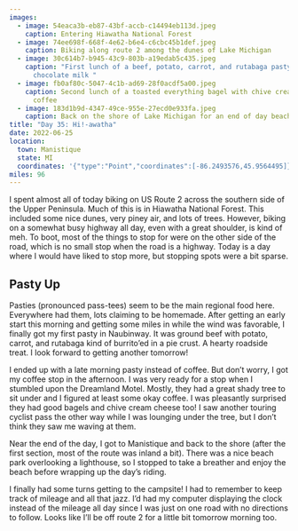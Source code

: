 ```yaml
---
images:
  - image: 54eaca3b-eb87-43bf-accb-c14494eb113d.jpeg
    caption: Entering Hiawatha National Forest
  - image: 74ee698f-668f-4e62-b6e4-c6cbc45b1def.jpeg
    caption: Biking along route 2 among the dunes of Lake Michigan
  - image: 30c614b7-b945-43c9-803b-a19edab5c435.jpeg
    caption: "First lunch of a beef, potato, carrot, and rutabaga pasty and a
      chocolate milk "
  - image: fb0af80c-5047-4c1b-ad69-28f0acdf5a00.jpeg
    caption: Second lunch of a toasted everything bagel with chive cream cheese, and
      coffee
  - image: 183d1b9d-4347-49ce-955e-27ecd0e933fa.jpeg
    caption: Back on the shore of Lake Michigan for an end of day beach break
title: "Day 35: Hi!-awatha"
date: 2022-06-25
location:
  town: Manistique
  state: MI
  coordinates: '{"type":"Point","coordinates":[-86.2493576,45.9564495]}'
miles: 96
---
```

I spent almost all of today biking on US Route 2 across the southern side of the Upper Peninsula. Much of this is in Hiawatha National Forest. This included some nice dunes, very piney air, and lots of trees. However, biking on a somewhat busy highway all day, even with a great shoulder, is kind of meh. To boot, most of the things to stop for were on the other side of the road, which is no small stop when the road is a highway. Today is a day where I would have liked to stop more, but stopping spots were a bit sparse.

## Pasty Up

Pasties (pronounced pass-tees) seem to be the main regional food here. Everywhere had them, lots claiming to be homemade. After getting an early start this morning and getting some miles in while the wind was favorable, I finally got my first pasty in Naubinway. It was ground beef with potato, carrot, and rutabaga kind of burrito’ed in a pie crust. A hearty roadside treat. I look forward to getting another tomorrow!

I ended up with a late morning pasty instead of coffee. But don’t worry, I got my coffee stop in the afternoon. I was very ready for a stop when I stumbled upon the Dreamland Motel. Mostly, they had a great shady tree to sit under and I figured at least some okay coffee. I was pleasantly surprised they had good bagels and chive cream cheese too! I saw another touring cyclist pass the other way while I was lounging under the tree, but I don’t think they saw me waving at them. 

Near the end of the day, I got to Manistique and back to the shore (after the first section, most of the route was inland a bit). There was a nice beach park overlooking a lighthouse, so I stopped to take a breather and enjoy the beach before wrapping up the day’s riding. 

I finally had some turns getting to the campsite! I had to remember to keep track of mileage and all that jazz. I’d had my computer displaying the clock instead of the mileage all day since I was just on one road with no directions to follow. Looks like I’ll be off route 2 for a little bit tomorrow morning too.  
